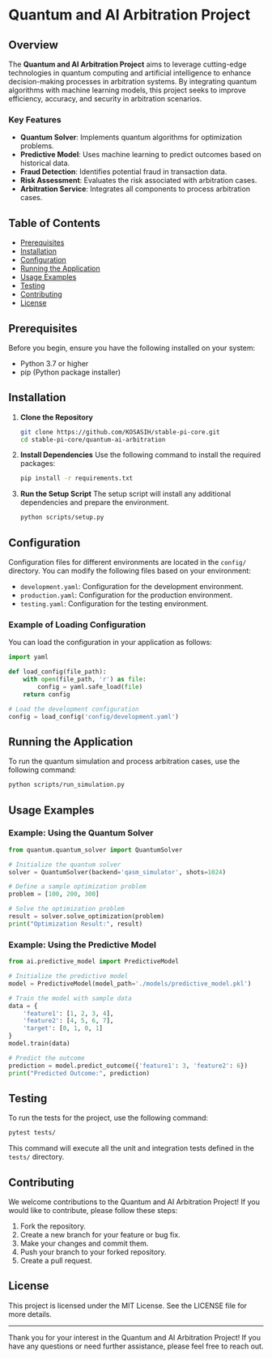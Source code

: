 # Quantum and AI Arbitration Project

## Overview

The **Quantum and AI Arbitration Project** aims to leverage cutting-edge technologies in quantum computing and artificial intelligence to enhance decision-making processes in arbitration systems. By integrating quantum algorithms with machine learning models, this project seeks to improve efficiency, accuracy, and security in arbitration scenarios.

### Key Features

- **Quantum Solver**: Implements quantum algorithms for optimization problems.
- **Predictive Model**: Uses machine learning to predict outcomes based on historical data.
- **Fraud Detection**: Identifies potential fraud in transaction data.
- **Risk Assessment**: Evaluates the risk associated with arbitration cases.
- **Arbitration Service**: Integrates all components to process arbitration cases.

## Table of Contents

- [Prerequisites](#prerequisites)
- [Installation](#installation)
- [Configuration](#configuration)
- [Running the Application](#running-the-application)
- [Usage Examples](#usage-examples)
- [Testing](#testing)
- [Contributing](#contributing)
- [License](#license)

## Prerequisites

Before you begin, ensure you have the following installed on your system:

- Python 3.7 or higher
- pip (Python package installer)

## Installation

1. **Clone the Repository**
   ```bash
   git clone https://github.com/KOSASIH/stable-pi-core.git
   cd stable-pi-core/quantum-ai-arbitration
   ```

2. **Install Dependencies**
   Use the following command to install the required packages:
   ```bash
   pip install -r requirements.txt
   ```

3. **Run the Setup Script**
   The setup script will install any additional dependencies and prepare the environment.
   ```bash
   python scripts/setup.py
   ```

## Configuration

Configuration files for different environments are located in the `config/` directory. You can modify the following files based on your environment:

- `development.yaml`: Configuration for the development environment.
- `production.yaml`: Configuration for the production environment.
- `testing.yaml`: Configuration for the testing environment.

### Example of Loading Configuration

You can load the configuration in your application as follows:

```python
import yaml

def load_config(file_path):
    with open(file_path, 'r') as file:
        config = yaml.safe_load(file)
    return config

# Load the development configuration
config = load_config('config/development.yaml')
```

## Running the Application

To run the quantum simulation and process arbitration cases, use the following command:

```bash
python scripts/run_simulation.py
```

## Usage Examples

### Example: Using the Quantum Solver

```python
from quantum.quantum_solver import QuantumSolver

# Initialize the quantum solver
solver = QuantumSolver(backend='qasm_simulator', shots=1024)

# Define a sample optimization problem
problem = [100, 200, 300]

# Solve the optimization problem
result = solver.solve_optimization(problem)
print("Optimization Result:", result)
```

### Example: Using the Predictive Model

```python
from ai.predictive_model import PredictiveModel

# Initialize the predictive model
model = PredictiveModel(model_path='./models/predictive_model.pkl')

# Train the model with sample data
data = {
    'feature1': [1, 2, 3, 4],
    'feature2': [4, 5, 6, 7],
    'target': [0, 1, 0, 1]
}
model.train(data)

# Predict the outcome
prediction = model.predict_outcome({'feature1': 3, 'feature2': 6})
print("Predicted Outcome:", prediction)
```

## Testing

To run the tests for the project, use the following command:

```bash
pytest tests/
```

This command will execute all the unit and integration tests defined in the `tests/` directory.

## Contributing

We welcome contributions to the Quantum and AI Arbitration Project! If you would like to contribute, please follow these steps:

1. Fork the repository.
2. Create a new branch for your feature or bug fix.
3. Make your changes and commit them.
4. Push your branch to your forked repository.
5. Create a pull request.

## License

This project is licensed under the MIT License. See the LICENSE file for more details.

---

Thank you for your interest in the Quantum and AI Arbitration Project! If you have any questions or need further assistance, please feel free to reach out.
